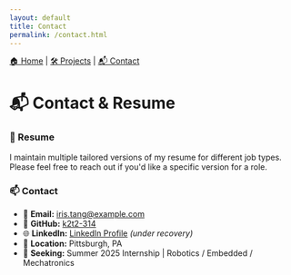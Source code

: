 ```yaml
---
layout: default
title: Contact
permalink: /contact.html
---
```


<!-- Navigation -->
<div style="margin-bottom: 30px;">
  <a href="/">🏠 Home</a> |
  <a href="/projects.html">🛠 Projects</a> |
  <a href="/contact.html">📬 Contact</a>
</div>

# 📬 Contact & Resume

### 📄 Resume
I maintain multiple tailored versions of my resume for different job types.  
Please feel free to reach out if you'd like a specific version for a role.

<!-- Optionally add a resume download link -->
<!-- [Download Resume (General)](files/Iris_Tang_Resume.pdf) -->

### 📫 Contact
- 📧 **Email:** iris.tang@example.com  
- 💼 **GitHub:** [k2t2-314](https://github.com/k2t2-314)  
- 🌐 **LinkedIn:** [LinkedIn Profile](https://www.linkedin.com/in/xinxuantang) *(under recovery)*  
- 📍 **Location:** Pittsburgh, PA  
- 🎯 **Seeking:** Summer 2025 Internship | Robotics / Embedded / Mechatronics
